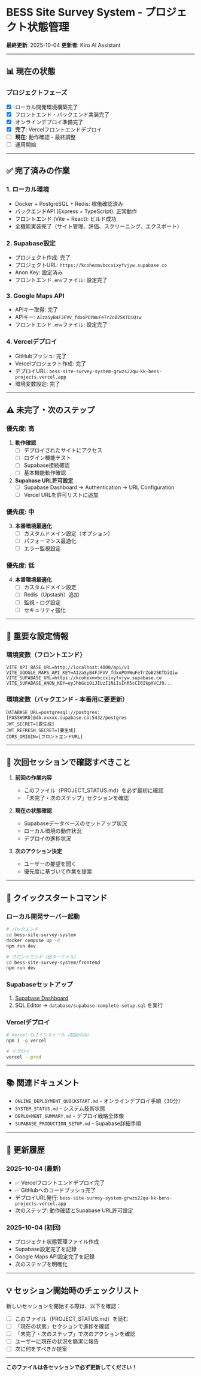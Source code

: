 # BESS Site Survey System - プロジェクト状態管理

**最終更新**: 2025-10-04
**更新者**: Kiro AI Assistant

---

## 📊 現在の状態

### プロジェクトフェーズ
- [x] ローカル開発環境構築完了
- [x] フロントエンド・バックエンド実装完了
- [x] オンラインデプロイ準備完了
- [x] **完了**: Vercelフロントエンドデプロイ
- [ ] **現在**: 動作確認・最終調整
- [ ] 運用開始

---

## ✅ 完了済みの作業

### 1. ローカル環境
- Docker + PostgreSQL + Redis: 稼働確認済み
- バックエンドAPI (Express + TypeScript): 正常動作
- フロントエンド (Vite + React): ビルド成功
- 全機能実装完了（サイト管理、評価、スクリーニング、エクスポート）

### 2. Supabase設定
- プロジェクト作成: 完了
- プロジェクトURL: `https://kcohexmvbccxixyfvjyw.supabase.co`
- Anon Key: 設定済み
- フロントエンド`.env`ファイル: 設定完了

### 3. Google Maps API
- APIキー取得: 完了
- APIキー: `AIzaSyB4FJFVV_fdxoPOYWuFeTrZoB25KTDiQiw`
- フロントエンド`.env`ファイル: 設定完了

### 4. Vercelデプロイ
- GitHubプッシュ: 完了
- Vercelプロジェクト作成: 完了
- デプロイURL: `bess-site-survey-system-grwzs22qu-kk-bens-projects.vercel.app`
- 環境変数設定: 完了

---

## ⚠️ 未完了・次のステップ

### 優先度: 高

1. **動作確認**
   - [ ] デプロイされたサイトにアクセス
   - [ ] ログイン機能テスト
   - [ ] Supabase接続確認
   - [ ] 基本機能動作確認

2. **Supabase URL許可設定**
   - [ ] Supabase Dashboard → Authentication → URL Configuration
   - [ ] Vercel URLを許可リストに追加

### 優先度: 中

3. **本番環境最適化**
   - [ ] カスタムドメイン設定（オプション）
   - [ ] パフォーマンス最適化
   - [ ] エラー監視設定

### 優先度: 低

4. **本番環境最適化**
   - [ ] カスタムドメイン設定
   - [ ] Redis（Upstash）追加
   - [ ] 監視・ログ設定
   - [ ] セキュリティ強化

---

## 🔑 重要な設定情報

### 環境変数（フロントエンド）
```env
VITE_API_BASE_URL=http://localhost:4000/api/v1
VITE_GOOGLE_MAPS_API_KEY=AIzaSyB4FJFVV_fdxoPOYWuFeTrZoB25KTDiQiw
VITE_SUPABASE_URL=https://kcohexmvbccxixyfvjyw.supabase.co
VITE_SUPABASE_ANON_KEY=eyJhbGciOiJIUzI1NiIsInR5cCI6IkpXVCJ9...
```

### 環境変数（バックエンド - 本番用に要更新）
```env
DATABASE_URL=postgresql://postgres:[PASSWORD]@db.xxxxx.supabase.co:5432/postgres
JWT_SECRET=[要生成]
JWT_REFRESH_SECRET=[要生成]
CORS_ORIGIN=[フロントエンドURL]
```

---

## 📝 次回セッションで確認すべきこと

1. **前回の作業内容**
   - このファイル（PROJECT_STATUS.md）を必ず最初に確認
   - 「未完了・次のステップ」セクションを確認

2. **現在の状態確認**
   - Supabaseデータベースのセットアップ状況
   - ローカル環境の動作状況
   - デプロイの進捗状況

3. **次のアクション決定**
   - ユーザーの要望を聞く
   - 優先度に基づいて作業を提案

---

## 🚀 クイックスタートコマンド

### ローカル開発サーバー起動
```bash
# バックエンド
cd bess-site-survey-system
docker compose up -d
npm run dev

# フロントエンド（別ターミナル）
cd bess-site-survey-system/frontend
npm run dev
```

### Supabaseセットアップ
1. [Supabase Dashboard](https://supabase.com/dashboard/project/kcohexmvbccxixyfvjyw)
2. SQL Editor → `database/supabase-complete-setup.sql` を実行

### Vercelデプロイ
```bash
# Vercel CLIインストール（初回のみ）
npm i -g vercel

# デプロイ
vercel --prod
```

---

## 📚 関連ドキュメント

- `ONLINE_DEPLOYMENT_QUICKSTART.md` - オンラインデプロイ手順（30分）
- `SYSTEM_STATUS.md` - システム技術状態
- `DEPLOYMENT_SUMMARY.md` - デプロイ戦略全体像
- `SUPABASE_PRODUCTION_SETUP.md` - Supabase詳細手順

---

## 🔄 更新履歴

### 2025-10-04 (最新)
- ✅ Vercelフロントエンドデプロイ完了
- ✅ GitHubへのコードプッシュ完了
- デプロイURL発行: `bess-site-survey-system-grwzs22qu-kk-bens-projects.vercel.app`
- 次のステップ: 動作確認とSupabase URL許可設定

### 2025-10-04 (初回)
- プロジェクト状態管理ファイル作成
- Supabase設定完了を記録
- Google Maps API設定完了を記録
- 次のステップを明確化

---

## 💡 セッション開始時のチェックリスト

新しいセッションを開始する際は、以下を確認：

- [ ] このファイル（PROJECT_STATUS.md）を読む
- [ ] 「現在の状態」セクションで進捗を確認
- [ ] 「未完了・次のステップ」で次のアクションを確認
- [ ] ユーザーに現在の状況を簡潔に報告
- [ ] 次に何をすべきか提案

---

**このファイルは各セッションで必ず更新してください！**
